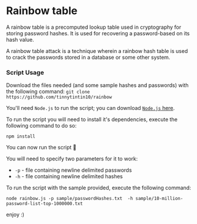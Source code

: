 # Rainbow table 

A rainbow table is a precomputed lookup table used in cryptography for storing password hashes. It is used for recovering a password-based on its hash value.

A rainbow table attack is a technique wherein a rainbow hash table is used to crack the passwords stored in a database or some other system. 

### Script Usage

Download the files needed (and some sample hashes and passwords) with the following command:
`git clone https://github.com/tinnytintin10/rainbow`

You'll need `Node.js` to run the script; you can download [`Node.js` here](https://nodejs.org/en/). 

To run the script you will need to install it's dependencies, execute the following command to do so: 

`npm install`

You can now run the script 🎉 

You will need to specify two parameters for it to work:

- `-p` - file containing newline delimited passwords 
- `-h` - file containing newline delimited hashes 

To run the script with the sample provided, execute the following command:

`node rainbow.js -p sample/passwordHashes.txt  -h sample/10-million-password-list-top-1000000.txt`

enjoy :) 
